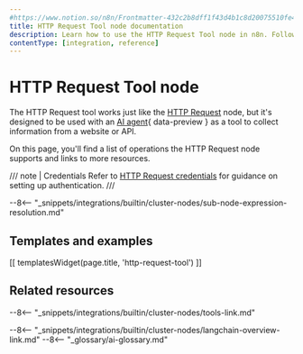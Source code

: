 ```yaml
---
#https://www.notion.so/n8n/Frontmatter-432c2b8dff1f43d4b1c8d20075510fe4
title: HTTP Request Tool node documentation
description: Learn how to use the HTTP Request Tool node in n8n. Follow technical documentation to integrate HTTP Request Tool node into your workflows.
contentType: [integration, reference]
---
```


# HTTP Request Tool node

The HTTP Request tool works just like the [HTTP Request](/integrations/builtin/core-nodes/n8n-nodes-base.httprequest/index.md) node, but it's designed to be used with an [AI agent](/glossary.md#ai-agent){ data-preview } as a tool to collect information from a website or API.

On this page, you'll find a list of operations the HTTP Request node supports and links to more resources.

/// note | Credentials
Refer to [HTTP Request credentials](/integrations/builtin/credentials/httprequest.md) for guidance on setting up authentication. 
///

--8<-- "_snippets/integrations/builtin/cluster-nodes/sub-node-expression-resolution.md"

## Templates and examples

<!-- see https://www.notion.so/n8n/Pull-in-templates-for-the-integrations-pages-37c716837b804d30a33b47475f6e3780 -->
[[ templatesWidget(page.title, 'http-request-tool') ]]

## Related resources

--8<-- "_snippets/integrations/builtin/cluster-nodes/tools-link.md"

--8<-- "_snippets/integrations/builtin/cluster-nodes/langchain-overview-link.md"
--8<-- "_glossary/ai-glossary.md"
